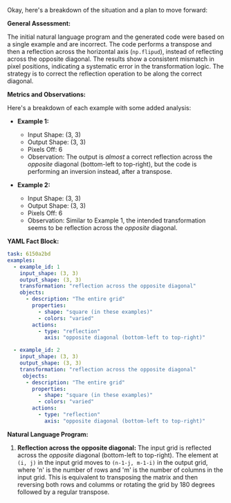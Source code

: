 Okay, here's a breakdown of the situation and a plan to move forward:

**General Assessment:**

The initial natural language program and the generated code were based on a single example and are incorrect. The code performs a transpose and then a reflection across the horizontal axis (`np.flipud`), instead of reflecting across the opposite diagonal. The results show a consistent mismatch in pixel positions, indicating a systematic error in the transformation logic. The strategy is to correct the reflection operation to be along the correct diagonal.

**Metrics and Observations:**

Here's a breakdown of each example with some added analysis:

*   **Example 1:**
    *   Input Shape: (3, 3)
    *   Output Shape: (3, 3)
    *   Pixels Off: 6
    *   Observation: The output is *almost* a correct reflection across the *opposite* diagonal (bottom-left to top-right), but the code is performing an inversion instead, after a transpose.

*   **Example 2:**
    *   Input Shape: (3, 3)
    *   Output Shape: (3, 3)
    *   Pixels Off: 6
    *   Observation: Similar to Example 1, the intended transformation seems to be reflection across the *opposite* diagonal.

**YAML Fact Block:**


```yaml
task: 6150a2bd
examples:
  - example_id: 1
    input_shape: (3, 3)
    output_shape: (3, 3)
    transformation: "reflection across the opposite diagonal"
    objects:
      - description: "The entire grid"
        properties:
          - shape: "square (in these examples)"
          - colors: "varied"
        actions:
          - type: "reflection"
            axis: "opposite diagonal (bottom-left to top-right)"

  - example_id: 2
    input_shape: (3, 3)
    output_shape: (3, 3)
    transformation: "reflection across the opposite diagonal"
     objects:
      - description: "The entire grid"
        properties:
          - shape: "square (in these examples)"
          - colors: "varied"
        actions:
          - type: "reflection"
            axis: "opposite diagonal (bottom-left to top-right)"

```


**Natural Language Program:**

1.  **Reflection across the opposite diagonal:** The input grid is reflected across the *opposite* diagonal (bottom-left to top-right). The element at `(i, j)` in the input grid moves to `(n-1-j, m-1-i)` in the output grid, where 'n' is the number of rows and 'm' is the number of columns in the input grid. This is equivalent to transposing the matrix and then reversing both rows and columms or rotating the grid by 180 degrees followed by a regular transpose.

